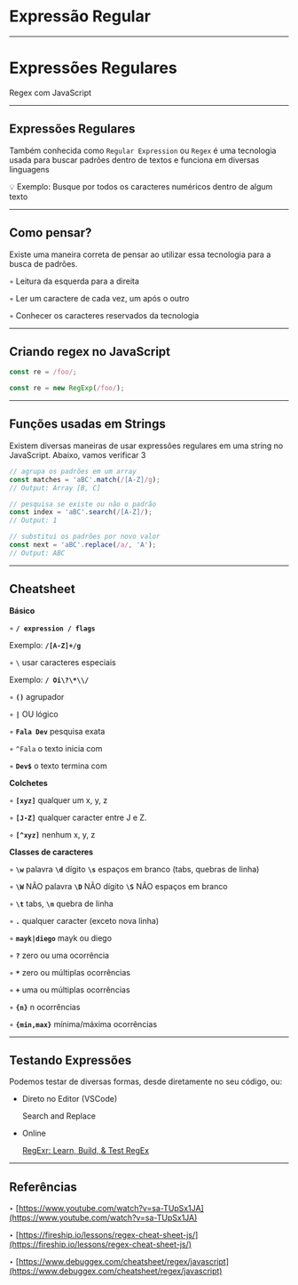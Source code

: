 # Expressão Regular

---

# Expressões Regulares

Regex com JavaScript

---

## Expressões Regulares

Também conhecida como `Regular Expression` ou `Regex` é uma tecnologia usada para buscar padrões dentro de textos e funciona em diversas linguagens

<aside>
💡 Exemplo: Busque por todos os caracteres numéricos dentro de algum texto

</aside>

---

## Como pensar?

Existe uma maneira correta de pensar ao utilizar essa tecnologia para a busca de padrões.

◦ Leitura da esquerda para a direita

◦ Ler um caractere de cada vez, um após o outro

◦ Conhecer os caracteres reservados da tecnologia

---

## Criando regex no JavaScript

```jsx
const re = /foo/; 

const re = new RegExp(/foo/);
```

---

## Funções usadas em Strings

Existem diversas maneiras de usar expressões regulares em uma string no JavaScript. Abaixo, vamos verificar 3

```jsx
// agrupa os padrões em um array
const matches = 'aBC'.match(/[A-Z]/g);
// Output: Array [B, C]

// pesquisa se existe ou não o padrão
const index = 'aBC'.search(/[A-Z]/);
// Output: 1

// substitui os padrões por novo valor
const next = 'aBC'.replace(/a/, 'A');
// Output: ABC
```

---

## Cheatsheet

**Básico**

◦ **`/ expression / flags`**

Exemplo: **`/[A-Z]+/g`**

◦ `\` usar caracteres especiais

Exemplo: **`/ Oi\?\*\\/`** 

◦ **`()`** agrupador

◦ **`|`** OU lógico

◦ **`Fala Dev`** pesquisa exata

◦ `^Fala` o texto inicia com

◦ **`Dev$`** o texto termina com

**Colchetes**

◦ **`[xyz]`** qualquer um x, y, z

◦ **`[J-Z]`** qualquer caracter entre J e Z.

◦ **`[^xyz]`** nenhum x, y, z

**Classes de caracteres**

◦ **`\w`** palavra **`\d`** dígito **`\s`** espaços em branco (tabs, quebras de linha)

◦ **`\W`** NÃO palavra **`\D`** NÃO dígito **`\S`** NÃO espaços em branco

◦ **`\t`** tabs, **`\n`** quebra de linha

◦ **`.`** qualquer caracter (exceto nova linha)

◦ **`mayk|diego`** mayk ou diego

◦ **`?`** zero ou uma ocorrência

◦ **`*`** zero ou múltiplas ocorrências

◦ **`+`** uma ou múltiplas ocorrências

◦ **`{n}`** n ocorrências

◦ **`{min,max}`** mínima/máxima ocorrências

---

## Testando Expressões

Podemos testar de diversas formas, desde diretamente no seu código, ou: 

- Direto no Editor (VSCode)
    
    Search and Replace
    
- Online
    
    [RegExr: Learn, Build, & Test RegEx](https://regexr.com/)
    

---

## Referências

‣ [https://www.youtube.com/watch?v=sa-TUpSx1JA](https://www.youtube.com/watch?v=sa-TUpSx1JA)

‣ [https://fireship.io/lessons/regex-cheat-sheet-js/](https://fireship.io/lessons/regex-cheat-sheet-js/)

‣ [https://www.debuggex.com/cheatsheet/regex/javascript](https://www.debuggex.com/cheatsheet/regex/javascript)